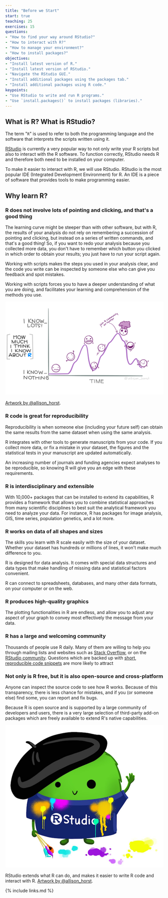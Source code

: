 ```yaml
---
title: "Before we Start"
start: true
teaching: 25
exercises: 15
questions:
- "How to find your way around RStudio?"
- "How to interact with R?"
- "How to manage your environment?"
- "How to install packages?"
objectives:
- "Install latest version of R."
- "Install latest version of RStudio."
- "Navigate the RStudio GUI."
- "Install additional packages using the packages tab."
- "Install additional packages using R code."
keypoints:
- "Use RStudio to write and run R programs."
- "Use `install.packages()` to install packages (libraries)."
---
```

## What is R? What is RStudio?

The term "`R`" is used to refer to both the programming language and the
software that interprets the scripts written using it.

[RStudio](https://rstudio.com) is currently a very popular way to not only write
your R scripts but also to interact with the R software. To function correctly,
RStudio needs R and therefore both need to be installed on your computer.

To make it easier to interact with R, we will use RStudio. RStudio is the most
popular IDE (Integrated Development Environment) for R. An IDE is a piece of
software that provides
tools to make programming easier.

## Why learn R?

### R does not involve lots of pointing and clicking, and that's a good thing

The learning curve might be steeper than with other software, but with R, the
results of your analysis do not rely on remembering a succession of pointing
and clicking, but instead on a series of written commands, and that's a good
thing! So, if you want to redo your analysis because you collected more data,
you don't have to remember which button you clicked in which order to obtain
your results; you just have to run your script again.

Working with scripts makes the steps you used in your analysis clear, and the
code you write can be inspected by someone else who can give you feedback and
spot mistakes.

Working with scripts forces you to have a deeper understanding of what you are
doing, and facilitates your learning and comprehension of the methods you use.

![An illustrated cartoon graph with “How much I think I know about R” on the y-axis, with axis labels at “I know nothing” and “I know lots”, versus “time” on the x-axis. The line varies widely between the two. Above the line are emoji-like faces, showing uncertainty and hope early on. At a second peak is the label “join R community on twitter”, with a “mind-blown” emoji face. The line quickly descends, but with a happy looking emoji character sliding down it.](../fig/r_rollercoaster.png)

<a href="https://www.allisonhorst.com/">Artwork by @allison_horst</a>.

### R code is great for reproducibility

Reproducibility is when someone else (including your future self) can obtain the
same results from the same dataset when using the same analysis.

R integrates with other tools to generate manuscripts from your code. If you
collect more data, or fix a mistake in your dataset, the figures and the
statistical tests in your manuscript are updated automatically.

An increasing number of journals and funding agencies expect analyses to be
reproducible, so knowing R will give you an edge with these requirements.

### R is interdisciplinary and extensible

With 10,000+ packages that can be installed to extend its capabilities, R
provides a framework that allows you to combine statistical approaches from many
scientific disciplines to best suit the analytical framework you need to analyze
your data. For instance, R has packages for image analysis, GIS, time series,
population genetics, and a lot more.

### R works on data of all shapes and sizes

The skills you learn with R scale easily with the size of your dataset. Whether
your dataset has hundreds or millions of lines, it won't make much difference to
you.

R is designed for data analysis. It comes with special data structures and data
types that make handling of missing data and statistical factors convenient.

R can connect to spreadsheets, databases, and many other data formats, on your
computer or on the web.

### R produces high-quality graphics

The plotting functionalities in R are endless, and allow you to adjust any
aspect of your graph to convey most effectively the message from your data.

### R has a large and welcoming community

Thousands of people use R daily. Many of them are willing to help you through
mailing lists and websites such as [Stack Overflow](https://stackoverflow.com/),
or on the [RStudio community](https://community.rstudio.com/). Questions which
are backed up with [short, reproducible code
snippets](https://www.tidyverse.org/help/) are more likely to attract

### Not only is R free, but it is also open-source and cross-platform

Anyone can inspect the source code to see how R works. Because of this
transparency, there is less chance for mistakes, and if you (or someone else)
find some, you can report and fix bugs.

Because R is open source and is supported by a large community of developers and
users, there is a very large selection of third-party add-on packages which are
freely available to extend R's native capabilities.

![Cute looking cartoon of a paint-covered artist holding paint brushes, and is wearing a shirt labeled RStudio](../fig/rstudio-artist.jpg)

RStudio extends what R can do, and makes it easier to write R code and interact
with R. <a href="https://www.allisonhorst.com/">Artwork by @allison_horst</a>.

{% include links.md %}
